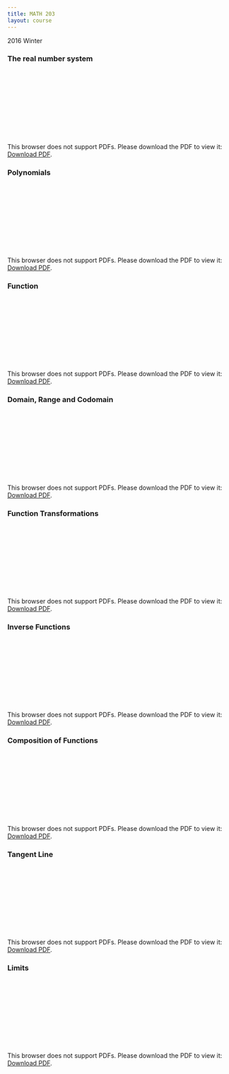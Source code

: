 ```yaml
---
title: MATH 203
layout: course
---
```


2016 Winter

<!--more-->
### The real number system
<object data="{{ site.url }}/assets/MATH 203/The real number system.pdf" type="application/pdf" width="100%" height="850px">
    <embed src="{{ site.url }}/assets/MATH 203/The real number system.pdf" type="application/pdf">
        <p>This browser does not support PDFs. Please download the PDF to view it: <a href="{{ site.url }}/assets/MATH 203/The real number system.pdf">Download PDF</a>.</p>
    </embed>
</object>

### Polynomials
<object data="{{ site.url }}/assets/MATH 203/Polynomials.pdf" type="application/pdf" width="100%" height="850px">
    <embed src="{{ site.url }}/assets/MATH 203/Polynomials.pdf" type="application/pdf">
        <p>This browser does not support PDFs. Please download the PDF to view it: <a href="{{ site.url }}/assets/MATH 203/Polynomials.pdf">Download PDF</a>.</p>
    </embed>
</object>

### Function
<object data="{{ site.url }}/assets/MATH 203/Function.pdf" type="application/pdf" width="100%" height="850px">
    <embed src="{{ site.url }}/assets/MATH 203/Function.pdf" type="application/pdf">
        <p>This browser does not support PDFs. Please download the PDF to view it: <a href="{{ site.url }}/assets/MATH 203/Function.pdf">Download PDF</a>.</p>
    </embed>
</object>

### Domain, Range and Codomain
<object data="{{ site.url }}/assets/MATH 203/Domain, Range and Codomain.pdf" type="application/pdf" width="100%" height="850px">
    <embed src="{{ site.url }}/assets/MATH 203/Domain, Range and Codomain.pdf" type="application/pdf">
        <p>This browser does not support PDFs. Please download the PDF to view it: <a href="{{ site.url }}/assets/MATH 203/Domain, Range and Codomain.pdf">Download PDF</a>.</p>
    </embed>
</object>

### Function Transformations
<object data="{{ site.url }}/assets/MATH 203/Function Transformations.pdf" type="application/pdf" width="100%" height="850px">
    <embed src="{{ site.url }}/assets/MATH 203/Function Transformations.pdf" type="application/pdf">
        <p>This browser does not support PDFs. Please download the PDF to view it: <a href="{{ site.url }}/assets/MATH 203/Function Transformations.pdf">Download PDF</a>.</p>
    </embed>
</object>

### Inverse Functions
<object data="{{ site.url }}/assets/MATH 203/Inverse Functions.pdf" type="application/pdf" width="100%" height="850px">
    <embed src="{{ site.url }}/assets/MATH 203/Inverse Functions.pdf" type="application/pdf">
        <p>This browser does not support PDFs. Please download the PDF to view it: <a href="{{ site.url }}/assets/MATH 203/Inverse Functions.pdf">Download PDF</a>.</p>
    </embed>
</object>

### Composition of Functions
<object data="{{ site.url }}/assets/MATH 203/Composition of Functions.pdf" type="application/pdf" width="100%" height="850px">
    <embed src="{{ site.url }}/assets/MATH 203/Composition of Functions.pdf" type="application/pdf">
        <p>This browser does not support PDFs. Please download the PDF to view it: <a href="{{ site.url }}/assets/MATH 203/Composition of Functions.pdf">Download PDF</a>.</p>
    </embed>
</object>

### Tangent Line
<object data="{{ site.url }}/assets/MATH 203/Tangent Line.pdf" type="application/pdf" width="100%" height="850px">
    <embed src="{{ site.url }}/assets/MATH 203/Tangent Line.pdf" type="application/pdf">
        <p>This browser does not support PDFs. Please download the PDF to view it: <a href="{{ site.url }}/assets/MATH 203/Tangent Line.pdf">Download PDF</a>.</p>
    </embed>
</object>

### Limits
<object data="{{ site.url }}/assets/MATH 203/Limits.pdf" type="application/pdf" width="100%" height="850px">
    <embed src="{{ site.url }}/assets/MATH 203/Limits.pdf" type="application/pdf">
        <p>This browser does not support PDFs. Please download the PDF to view it: <a href="{{ site.url }}/assets/MATH 203/Limits.pdf">Download PDF</a>.</p>
    </embed>
</object>